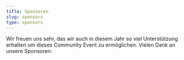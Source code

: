 ```yaml
---
title: Sponsoren
slug: sponsors
type: sponsors
---
```

Wir freuen uns sehr, das wir auch in diesem Jahr so viel Unterstützung erhalten um dieses Community Event zu ermöglichen.
Vielen Dank an unsere Sponsoren:
